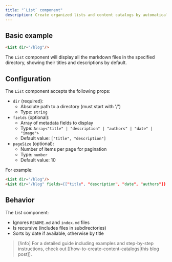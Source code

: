 ```yaml
---
title: "`List` component"
description: Create organized lists and content catalogs by automatically listing files in a specified directory.
---
```


## Basic example

```markdown
<List dir="/blog"/>
```

The `List` component will display all the markdown files in the specified directory, showing their titles and descriptions by default.

## Configuration

The `List` component accepts the following props:
- `dir` (required):
  - Absolute path to a directory (must start with '/')
  - Type: `string`
- `fields` (optional):
  - Array of metadata fields to display
  - Type: `Array<"title" | "description" | "authors" | "date" | "image">`
  - Default value: `["title", "description"]`
- `pageSize` (optional):
  - Number of items per page for pagination
  - Type: `number`
  - Default value: 10

For example:
```markdown
<List dir="/blog"/>
<List dir="/blog" fields={["title", "description", "date", "authors"]} pageSize={5}/>
```

## Behavior

The List component:
- Ignores `README.md` and `index.md` files
- Is recursive (includes files in subdirectories)
- Sorts by date if available, otherwise by title

> [!info]
> For a detailed guide including examples and step-by-step instructions, check out [[how-to-create-content-catalogs|this blog post]].